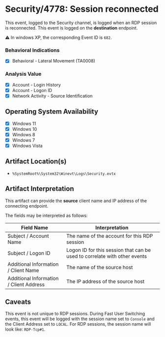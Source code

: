 # Security/4778: Session reconnected
This event, logged to the Security channel, is logged when an RDP session is reconnected. This event is logged on the **destination** endpoint. 

⚠️ In windows XP, the corresponding Event ID is `682`.

### Behavioral Indications
 - [x] Behavioral - Lateral Movement (TA0008)

### Analysis Value
 - [x] Account - Login History
 - [x] Account - Logon ID
 - [x] Network Activity - Source Identification

## Operating System Availability
 - [x] Windows 11
 - [x] Windows 10
 - [x] Windows 8
 - [x] Windows 7
 - [x] Windows Vista

## Artifact Location(s)
- `%SystemRoot%\System32\Winevt\Logs\Security.evtx`

## Artifact Interpretation
This artifact can provide the **source** client name and IP address of the connecting endpoint. 

The fields may be interpreted as follows:

| Field Name | Interpretation |
| - | - |
| Subject / Account Name | The name of the account for this RDP session |
| Subject / Logon ID | Logon ID for this session that can be used to correlate with other events |
| Additional Information / Client Name | The name of the source host |
| Additional Information / Client Address | The IP address of the source host |

## Caveats
This event is not unique to RDP sessions. During Fast User Switching events, this event will be logged with the session name set to `Console` and the Client Address set to `LOCAL`. For RDP sessions, the session name will look like: `RDP-Tcp#1`.